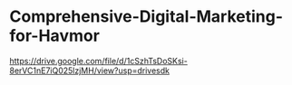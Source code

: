 # Comprehensive-Digital-Marketing-for-Havmor
https://drive.google.com/file/d/1cSzhTsDoSKsi-8erVC1nE7iQ025lzjMH/view?usp=drivesdk
